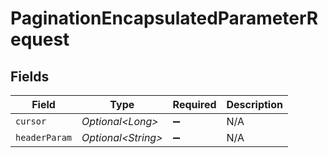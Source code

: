 # PaginationEncapsulatedParameterRequest


## Fields

| Field               | Type                | Required            | Description         |
| ------------------- | ------------------- | ------------------- | ------------------- |
| `cursor`            | *Optional\<Long>*   | :heavy_minus_sign:  | N/A                 |
| `headerParam`       | *Optional\<String>* | :heavy_minus_sign:  | N/A                 |